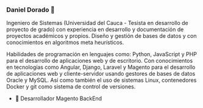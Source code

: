 
<!--
**dpdorado/dpdorado** is a ✨ _special_ ✨ repository because its `README.md` (this file) appears on your GitHub profile.

Here are some ideas to get you started:

- 🔭 I’m currently working on ...
- 🌱 I’m currently learning ...
- 👯 I’m looking to collaborate on ...
- 🤔 I’m looking for help with ...
- 💬 Ask me about ...
- 📫 How to reach me: ...
- 😄 Pronouns: ...
- ⚡ Fun fact: ...
-->

### Daniel Dorado 👋

Ingeniero de Sistemas (Universidad del Cauca - Tesista en desarrollo de proyecto de grado) con experiencia en desarrollo y documentación de proyectos académicos y propios. Diseño y gestión de bases de datos y con conocimientos en algoritmos meta heurísticos.

Habilidades de programación en lenguajes como: Python, JavaScript y PHP para el desarrollo de aplicaciones web y de escritorio. Con conocimientos en tecnologías como Angular, Django, Laravel y Magento para el desarrollo de aplicaciones web y cliente-servidor usando gestores de bases de datos Oracle y MySQL. Así como también el uso de sistemas Linux, contenedores Docker y git como sistema de control de versiones.

- 🔭 Desarrollador Magento BackEnd
